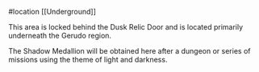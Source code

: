 #location [[Underground]]

This area is locked behind the Dusk Relic Door and is located primarily underneath the Gerudo region.

The Shadow Medallion will be obtained here after a dungeon or series of missions using the theme of light and darkness.
